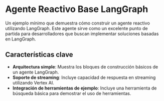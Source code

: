 # Agente Reactivo Base LangGraph

Un ejemplo mínimo que demuestra cómo construir un agente reactivo utilizando LangGraph. Este agente sirve como un excelente punto de partida para desarrolladores que buscan implementar soluciones basadas en LangGraph.

## Características clave

- **Arquitectura simple**: Muestra los bloques de construcción básicos de un agente LangGraph.
- **Soporte de streaming**: Incluye capacidad de respuesta en streaming utilizando Vertex AI.
- **Integración de herramientas de ejemplo**: Incluye una herramienta de búsqueda básica para demostrar el uso de herramientas.
